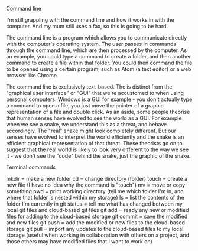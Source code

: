 Command line

I'm still grappling with the command line and how it works in with the computer. And my mum still uses a fax, so this is going to be hard.

The command line is a program which allows you to communicate directly with the computer's operating system. The user passes in commands through the command line, which are then processed by the computer. As an example, you could type a command to create a folder, and then another command to create a file within that folder. You could then command the file to be opened using a certain program, such as Atom (a text editor) or a web browser like Chrome.

The command line is exclusively text-based. The is distinct from the "graphical user interface" or "GUI" that we're accustomed to when using personal computers. Windows is a GUI for example - you don't actually type a command to open a file, you just move the pointer of a graphic representation of a file and double click. As an aside, some people theorise that human senses have evolved to see the world as a GUI. For example when we see a snake, we understand this as a threat, and behave accordingly. The "real" snake might look completely different. But our senses have evolved to interpret the world efficiently and the snake is an efficient graphical representation of that threat. These theorists go on to suggest that the real world is likely to look very different to the way we see it - we don't see the "code" behind the snake, just the graphic of the snake.

Terminal commands

mkdir = make a new folder
cd = change directory (folder)
touch = create a new file (I have no idea why the command is "touch")
mv = move or copy something
pwd = print working directory (tell me which folder I'm in, and where that folder is nested within my storage)
ls = list the contents of the folder I'm currently in
git status = tell me what has changed between my local git files and cloud-based git files
git add = ready any new or modified files for adding to the cloud-based storage
git commit = save the modified and new files
git push = add the modified or new files to the cloud-based storage
git pull = import any updates to the cloud-based files to my local storage (useful when working in collaboration with others on a project, and those others may have modified files that I want to work on)
